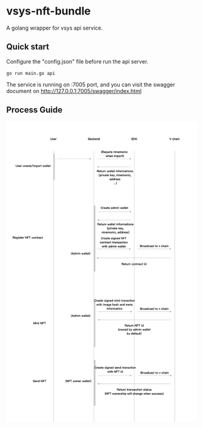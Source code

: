 # vsys-nft-bundle
A golang wrapper for vsys api service.

## Quick start
Configure the "config.json" file before run the api server. 

```
go run main.go api
```
The service is running on :7005 port, and you can visit the swagger document on http://127.0.0.1:7005/swagger/index.html 

## Process Guide
![](doc/img/process.png)